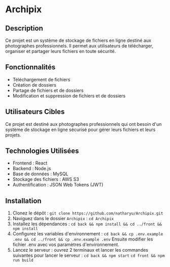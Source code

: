 # Archipix

## Description

Ce projet est un système de stockage de fichiers en ligne destiné aux photographes professionnels. Il permet aux utilisateurs de télécharger, organiser et partager leurs fichiers en toute sécurité.

## Fonctionnalités

- Téléchargement de fichiers
- Création de dossiers
- Partage de fichiers et de dossiers
- Modification et suppression de fichiers et de dossiers

## Utilisateurs Cibles

Ce projet est destiné aux photographes professionnels qui ont besoin d'un système de stockage en ligne sécurisé pour gérer leurs fichiers et leurs projets.

## Technologies Utilisées

- Frontend : React
- Backend : Node.js
- Base de données : MySQL
- Stockage des fichiers : AWS S3
- Authentification : JSON Web Tokens (JWT)

## Installation

1. Clonez le dépôt :
   `git clone https://github.com/natharyu/Archipix.git`
2. Naviguez dans le dossier `Archipix` :
   `cd Archipix`
3. Installez les dépendances :
   `cd back && npm install && cd ../front && npm install`
4. Configurez les variables d'environnement :
   `cd back && cp .env.example .env && cd ../front && cp .env.example .env`
   Ensuite modifier les fichier .env avec vos paramètres d'environnement.
5. Lancez le serveur :
   ouvrez 2 terminaux et lancer les commandes suivantes pour lancer le serveur :
   `cd back && npm start`
   `cd front && npm run build`

